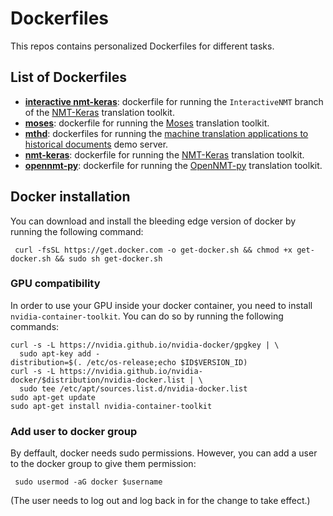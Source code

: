 # Dockerfiles
This repos contains personalized Dockerfiles for different tasks.

## List of Dockerfiles
* **[interactive nmt-keras](inmt-keras)**: dockerfile for running the `InteractiveNMT` branch of the [NMT-Keras](https://github.com/lvapeab/nmt-keras) translation toolkit.
* **[moses](moses)**: dockerfile for running the [Moses](https://github.com/moses-smt/mosesdecoder) translation toolkit.
* **[mthd](mthd)**: dockerfiles for running the [machine translation applications to historical documents](http://casmacat.prhlt.upv.es/mthd/) demo server.
* **[nmt-keras](nmt-keras)**: dockerfile for running the [NMT-Keras](https://github.com/lvapeab/nmt-keras) translation toolkit.
* **[opennmt-py](opennmt-py)**: dockerfile for running the [OpenNMT-py](https://github.com/OpenNMT/OpenNMT-py) translation toolkit.

## Docker installation
You can download and install the bleeding edge version of docker by running the following command:
```
 curl -fsSL https://get.docker.com -o get-docker.sh && chmod +x get-docker.sh && sudo sh get-docker.sh
```

### GPU compatibility
In order to use your GPU inside your docker container, you need to install `nvidia-container-toolkit`. You can do so by running the following commands:

```
curl -s -L https://nvidia.github.io/nvidia-docker/gpgkey | \
  sudo apt-key add -
distribution=$(. /etc/os-release;echo $ID$VERSION_ID)
curl -s -L https://nvidia.github.io/nvidia-docker/$distribution/nvidia-docker.list | \
  sudo tee /etc/apt/sources.list.d/nvidia-docker.list
sudo apt-get update
sudo apt-get install nvidia-container-toolkit
```

### Add user to docker group
By deffault, docker needs sudo permissions. However, you can add a user to the docker group to give them permission:

```
 sudo usermod -aG docker $username
```

(The user needs to log out and log back in for the change to take effect.)
